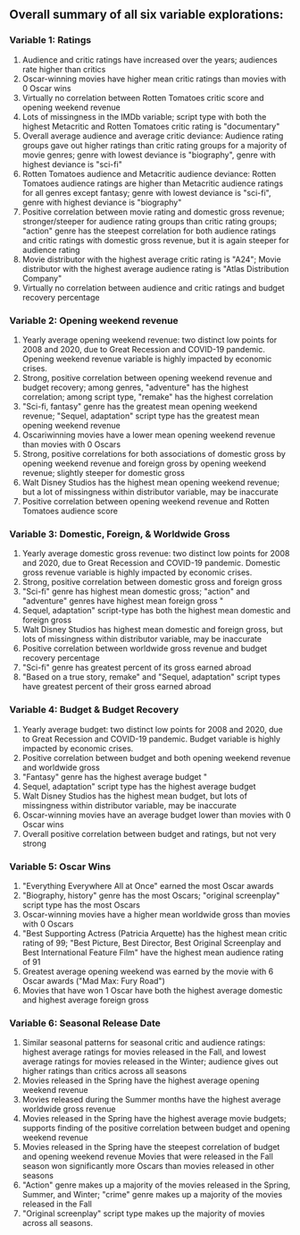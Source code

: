 ## Overall summary of all six variable explorations:

### Variable 1: Ratings

1.  Audience and critic ratings have increased over the years; audiences
    rate higher than critics
2.  Oscar-winning movies have higher mean critic ratings than movies
    with 0 Oscar wins
3.  Virtually no correlation between Rotten Tomatoes critic score and
    opening weekend revenue
4.  Lots of missingness in the IMDb variable; script type with both the
    highest Metacritic and Rotten Tomatoes critic rating is
    "documentary"
5.  Overall average audience and average critic deviance: Audience
    rating groups gave out higher ratings than critic rating groups for
    a majority of movie genres; genre with lowest deviance is
    "biography", genre with highest deviance is "sci-fi"
6.  Rotten Tomatoes audience and Metacritic audience deviance: Rotten
    Tomatoes audience ratings are higher than Metacritic audience
    ratings for all genres except fantasy; genre with lowest deviance is
    "sci-fi", genre with highest deviance is "biography"
7.  Positive correlation between movie rating and domestic gross
    revenue; stronger/steeper for audience rating groups than critic
    rating groups; "action" genre has the steepest correlation for both
    audience ratings and critic ratings with domestic gross revenue, but
    it is again steeper for audience rating
8.  Movie distributor with the highest average critic rating is "A24";
    Movie distributor with the highest average audience rating is "Atlas
    Distribution Company"
9.  Virtually no correlation between audience and critic ratings and
    budget recovery percentage

### Variable 2: Opening weekend revenue

1.  Yearly average opening weekend revenue: two distinct low points for
    2008 and 2020, due to Great Recession and COVID-19 pandemic. Opening
    weekend revenue variable is highly impacted by economic crises.
2.  Strong, positive correlation between opening weekend revenue and
    budget recovery; among genres, "adventure" has the highest
    correlation; among script type, "remake" has the highest correlation
3.  "Sci-fi, fantasy" genre has the greatest mean opening weekend
    revenue; "Sequel, adaptation" script type has the greatest mean
    opening weekend revenue
4.  Oscariwinning movies have a lower mean opening weekend revenue than
    movies with 0 Oscars
5.  Strong, positive correlations for both associations of domestic
    gross by opening weekend revenue and foreign gross by opening
    weekend revenue; slightly steeper for domestic gross
6.  Walt Disney Studios has the highest mean opening weekend revenue;
    but a lot of missingness within distributor variable, may be
    inaccurate
7.  Positive correlation between opening weekend revenue and Rotten
    Tomatoes audience score

### Variable 3: Domestic, Foreign, & Worldwide Gross

1.  Yearly average domestic gross revenue: two distinct low points for
    2008 and 2020, due to Great Recession and COVID-19 pandemic.
    Domestic gross revenue variable is highly impacted by economic
    crises.
2.  Strong, positive correlation between domestic gross and foreign
    gross
3.  "Sci-fi" genre has highest mean domestic gross; "action" and
    "adventure" genres have highest mean foreign gross "
4.  Sequel, adaptation" script-type has both the highest mean domestic
    and foreign gross
5.  Walt Disney Studios has highest mean domestic and foreign gross, but
    lots of missingness within distributor variable, may be inaccurate
6.  Positive correlation between worldwide gross revenue and budget
    recovery percentage
7.  "Sci-fi" genre has greatest percent of its gross earned abroad
8.  "Based on a true story, remake" and "Sequel, adaptation" script
    types have greatest percent of their gross earned abroad

### Variable 4: Budget & Budget Recovery

1.  Yearly average budget: two distinct low points for 2008 and 2020,
    due to Great Recession and COVID-19 pandemic. Budget variable is
    highly impacted by economic crises.
2.  Positive correlation between budget and both opening weekend revenue
    and worldwide gross
3.  "Fantasy" genre has the highest average budget "
4.  Sequel, adaptation" script type has the highest average budget
5.  Walt Disney Studios has the highest mean budget, but lots of
    missingness within distributor variable, may be inaccurate
6.  Oscar-winning movies have an average budget lower than movies with 0 Oscar
    wins
7.  Overall positive correlation between budget and ratings, but not
    very strong

### Variable 5: Oscar Wins

1.  "Everything Everywhere All at Once" earned the most Oscar awards
2.  "Biography, history" genre has the most Oscars; "original
    screenplay" script type has the most Oscars
3.  Oscar-winning movies have a higher mean worldwide gross than movies
    with 0 Oscars
4.  "Best Supporting Actress (Patricia Arquette) has the highest mean
    critic rating of 99; "Best Picture, Best Director, Best Original
    Screenplay and Best International Feature Film" have the highest
    mean audience rating of 91
5.  Greatest average opening weekend was earned by the movie with 6
    Oscar awards ("Mad Max: Fury Road")
6.  Movies that have won 1 Oscar have both the highest average domestic
    and highest average foreign gross

### Variable 6: Seasonal Release Date

1.  Similar seasonal patterns for seasonal critic and audience ratings:
    highest average ratings for movies released in the Fall, and lowest
    average ratings for movies released in the Winter; audience gives
    out higher ratings than critics across all seasons
2.  Movies released in the Spring have the highest average opening
    weekend revenue
3.  Movies released during the Summer months have the highest average
    worldwide gross revenue
4.  Movies released in the Spring have the highest average movie
    budgets; supports finding of the positive correlation between budget
    and opening weekend revenue
5.  Movies released in the Spring have the steepest correlation of
    budget and opening weekend revenue Movies that were released in the
    Fall season won significantly more Oscars than movies released in
    other seasons
6.  "Action" genre makes up a majority of the movies released in the
    Spring, Summer, and Winter; "crime" genre makes up a majority of the
    movies released in the Fall
7.  "Original screenplay" script type makes up the majority of movies
    across all seasons.
